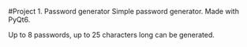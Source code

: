 #Project 1. Password generator
Simple password generator. Made with PyQt6.

Up to 8 passwords, up to 25 characters long can be generated.
